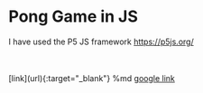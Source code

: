 # Pong Game in JS

I have used the P5 JS framework https://p5js.org/

<br>
<br>
[link](url){:target="_blank"}
%md <a href="https://google.com" target="_blank">google link</a>
